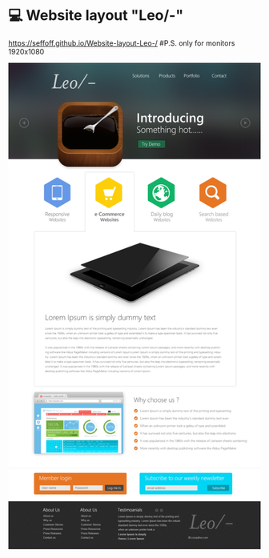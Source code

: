 # :computer: Website layout "Leo/-"
 https://seffoff.github.io/Website-layout-Leo-/
#P.S. only for monitors 1920x1080

![Image alt](https://github.com/SeFFoFF/Website-layout-Leo-/blob/master/Professional%20Website%20Template%20Design%20PSD%20from%20CSS%20Author.jpg)
